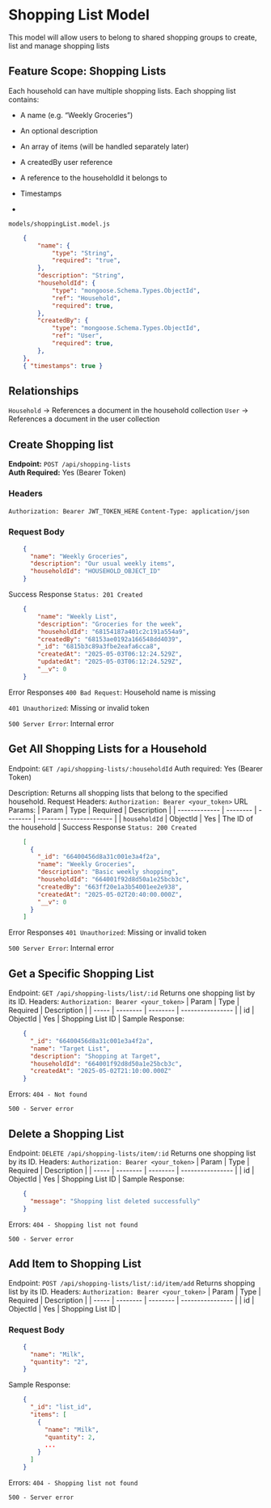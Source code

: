 # Shopping List Model
This model will allow users to belong to shared shopping groups to create, list and manage shopping lists

## Feature Scope: Shopping Lists
Each household can have multiple shopping lists. Each shopping list contains:

- A name (e.g. “Weekly Groceries”)

- An optional description

- An array of items (will be handled separately later)

- A createdBy user reference

- A reference to the householdId it belongs to

- Timestamps
- 
`models/shoppingList.model.js`
```json
    {
        "name": {
            "type": "String",
            "required": "true",
        },
        "description": "String",
        "householdId": {
            "type": "mongoose.Schema.Types.ObjectId",
            "ref": "Household",
            "required": true,
        },
        "createdBy": {
            "type": "mongoose.Schema.Types.ObjectId",
            "ref": "User",
            "required": true,
        },
    },
    { "timestamps": true }
```

## Relationships
`Household` → References a document in the household collection
`User` → References a document in the user collection

## Create Shopping list

**Endpoint:** `POST /api/shopping-lists`  
**Auth Required:** Yes (Bearer Token)  

### Headers
`Authorization: Bearer JWT_TOKEN_HERE`
`Content-Type: application/json`

### Request Body
```json
    {
      "name": "Weekly Groceries",
      "description": "Our usual weekly items",
      "householdId": "HOUSEHOLD_OBJECT_ID"
    }
```
Success Response
`Status: 201 Created`
```json
    {
        "name": "Weekly List",
        "description": "Groceries for the week",
        "householdId": "68154187a401c2c191a554a9",
        "createdBy": "68153ae0192a166548dd4039",
        "_id": "6815b3c89a3fbe2eafa6cca8",
        "createdAt": "2025-05-03T06:12:24.529Z",
        "updatedAt": "2025-05-03T06:12:24.529Z",
        "__v": 0
    }
```
Error Responses
`400 Bad Request`: Household name is missing

`401 Unauthorized`: Missing or invalid token

`500 Server Error`: Internal error

## Get All Shopping Lists for a Household
Endpoint:
`GET /api/shopping-lists/:householdId`
Auth required: Yes (Bearer Token)

Description:
Returns all shopping lists that belong to the specified household.
Request Headers:
`Authorization: Bearer <your_token>`
URL Params:
| Param         | Type     | Required | Description             |
| ------------- | -------- | -------- | ----------------------- |
| `householdId` | ObjectId | Yes      | The ID of the household |
Success Response
`Status: 200 Created`
```json
    [
      {
        "_id": "66400456d8a31c001e3a4f2a",
        "name": "Weekly Groceries",
        "description": "Basic weekly shopping",
        "householdId": "664001f92d8d50a1e25bcb3c",
        "createdBy": "663ff20e1a3b54001ee2e938",
        "createdAt": "2025-05-02T20:40:00.000Z",
        "__v": 0
      }
    ]
```
Error Responses
`401 Unauthorized`: Missing or invalid token

`500 Server Error`: Internal error

## Get a Specific Shopping List
Endpoint:
`GET /api/shopping-lists/list/:id`
Returns one shopping list by its ID.
Headers:
`Authorization: Bearer <your_token>`
| Param | Type     | Required | Description      |
| ----- | -------- | -------- | ---------------- |
| id    | ObjectId | Yes      | Shopping List ID |
Sample Response:
```json
    {
      "_id": "66400456d8a31c001e3a4f2a",
      "name": "Target List",
      "description": "Shopping at Target",
      "householdId": "664001f92d8d50a1e25bcb3c",
      "createdAt": "2025-05-02T21:10:00.000Z"
    }
```
Errors:
`404 - Not found`

`500 - Server error`

## Delete a Shopping List
Endpoint:
`DELETE /api/shopping-lists/item/:id`
Returns one shopping list by its ID.
Headers:
`Authorization: Bearer <your_token>`
| Param | Type     | Required | Description      |
| ----- | -------- | -------- | ---------------- |
| id    | ObjectId | Yes      | Shopping List ID |
Sample Response:
```json
    {
      "message": "Shopping list deleted successfully"
    }
```
Errors:
`404 - Shopping list not found`

`500 - Server error`

## Add Item to Shopping List
Endpoint:
`POST /api/shopping-lists/list/:id/item/add`
Returns shopping list by its ID.
Headers:
`Authorization: Bearer <your_token>`
| Param | Type     | Required | Description      |
| ----- | -------- | -------- | ---------------- |
| id    | ObjectId | Yes      | Shopping List ID |
### Request Body
```json
    {
      "name": "Milk",
      "quantity": "2",
    }
```
Sample Response:
```json
    {
      "_id": "list_id",
      "items": [
        {
          "name": "Milk",
          "quantity": 2,
          ...
        }
      ]
    }
```
Errors:
`404 - Shopping list not found`

`500 - Server error`